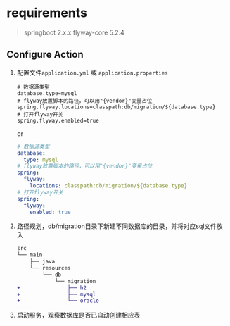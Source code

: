 # requirements

> springboot 2.x.x
> flyway-core 5.2.4

## Configure Action

1. 配置文件`application.yml` 或 `application.properties`

    ```properties
    # 数据源类型
    database.type=mysql
    # flyway放置脚本的路径，可以用"{vendor}"变量占位
    spring.flyway.locations=classpath:db/migration/${database.type}
    # 打开flyway开关
    spring.flyway.enabled=true
    ```

    or

    ```yml
    # 数据源类型
    database:
      type: mysql
    # flyway放置脚本的路径，可以用"{vendor}"变量占位
    spring:
      flyway:
        locations: classpath:db/migration/${database.type}
    # 打开flyway开关
    spring:
      flyway:
        enabled: true
    ```

2. 路径规划，db/migration目录下新建不同数据库的目录，并将对应sql文件放入

    ```diff
    src
    └── main
        ├── java
        └── resources
            └── db
                └── migration
    +               ├── h2
    +               ├── mysql
    +               └── oracle
    ```

3. 启动服务，观察数据库是否已自动创建相应表
